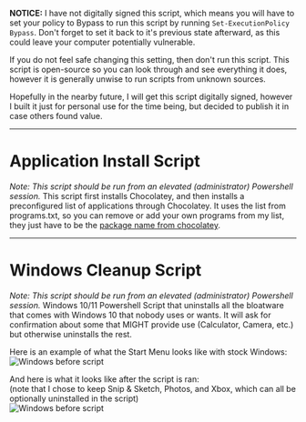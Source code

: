 __NOTICE:__ I have not digitally signed this script, which means you will have to set your policy to Bypass to run this script by running `Set-ExecutionPolicy Bypass`. Don't forget to set it back to it's previous state afterward, as this could leave your computer potentially vulnerable.  

If you do not feel safe changing this setting, then don't run this script. This script is open-source so you can look through and see everything it does, however it is generally unwise to run scripts from unknown sources.

Hopefully in the nearby future, I will get this script digitally signed, however I built it just for personal use for the time being, but decided to publish it in case others found value.

---
# Application Install Script
*Note: This script should be run from an elevated (administrator) Powershell session.*
This script first installs Chocolatey, and then installs a preconfigured list of applications through Chocolatey. It uses the list from programs.txt, so you can remove or add your own programs from my list, they just have to be the [package name from chocolatey](https://community.chocolatey.org/packages).

---
# Windows Cleanup Script
*Note: This script should be run from an elevated (administrator) Powershell session.*
Windows 10/11 Powershell Script that uninstalls all the bloatware that comes with Windows 10 that nobody uses or wants. It will ask for confirmation about some that MIGHT provide use (Calculator, Camera, etc.) but otherwise uninstalls the rest.

Here is an example of what the Start Menu looks like with stock Windows:  
![Windows before script](./Images/before.png)


And here is what it looks like after the script is ran:  
(note that I chose to keep Snip & Sketch, Photos, and Xbox, which can all be optionally uninstalled in the script)  
![Windows before script](./Images/after.png)
